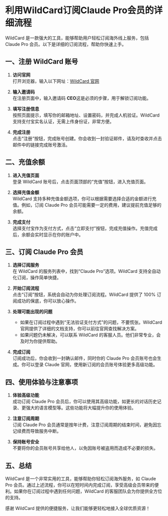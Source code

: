 # 利用WildCard订阅Claude Pro会员的详细流程

WildCard 是一款强大的工具，能够帮助用户轻松订阅海外线上服务，包括 Claude Pro 会员。以下是详细的订阅流程，帮助你快速上手。

## 一、注册 WildCard 账号

1. **访问官网**  
   打开浏览器，输入以下网址：[WildCard 官网](https://yeka.ai/i/CEO)

2. **输入邀请码**  
   在注册页面中，输入邀请码 **CEO**这是必须的步骤，用于解锁订阅功能。

3. **填写注册信息**  
   按照页面提示，填写你的邮箱地址、设置密码，并完成人机验证。WildCard 支持支付宝实名认证，无需上传身份证，非常方便。

4. **完成注册**  
   点击“注册”按钮，完成账号创建。你会收到一封验证邮件，请及时查收并点击邮件中的链接完成账号激活。

## 二、充值余额

1. **进入充值页面**  
   登录 WildCard 账号后，点击页面顶部的“充值”按钮，进入充值页面。

2. **选择充值金额**  
   WildCard 支持多种充值金额选项，你可以根据需要选择合适的金额进行充值。例如，订阅 Claude Pro 会员可能需要一定的费用，建议提前充值足够的余额。

3. **完成支付**  
   选择支付宝作为支付方式，点击“立即支付”按钮，完成充值操作。充值完成后，余额会实时显示在你的账户中。

## 三、订阅 Claude Pro 会员

1. **选择订阅服务**  
   在 WildCard 的服务列表中，找到“Claude Pro”选项。WildCard 支持全自动化订阅，操作简单快捷。

2. **开始订阅流程**  
   点击“订阅”按钮，系统会自动为你处理订阅流程。WildCard 提供了 100% 订阅成功的保底，你可以放心操作。

3. **处理可能出现的问题**  
   - 如果在订阅过程中遇到“无法验证支付方式”的问题，不要慌张。WildCard 官网提供了详细的文档支持，你可以前往官网查找解决方案。
   - 如果问题仍未解决，可以联系 WildCard 的客服人员。他们非常专业，会及时为你提供帮助。

4. **完成订阅**  
   订阅成功后，你会收到一封确认邮件，同时你的 Claude Pro 会员账号也会生成。你可以登录 Claude 官网，使用新订阅的会员账号体验更多高级功能。

## 四、使用体验与注意事项

1. **体验高级功能**  
   成功订阅 Claude Pro 会员后，你可以使用其高级功能，如更长的对话历史记录、更强大的语言模型等。这些功能将大幅提升你的使用体验。

2. **注意订阅周期**  
   订阅 Claude Pro 会员通常是按年计费，注意订阅周期的结束时间，避免因忘记续费而导致服务中断。

3. **保持账号安全**  
   不要将你的会员账号共享给他人，以免因账号被盗用而造成不必要的损失。

## 五、总结

WildCard 是一个非常实用的工具，能够帮助你轻松订阅海外服务，如 Claude Pro 会员。通过上述流程，你可以在短时间内完成订阅，享受高级会员带来的便利。如果你在订阅过程中遇到任何问题，WildCard 的客服团队会为你提供全方位的支持。

感谢 WildCard 提供的便捷服务，让我们能够更轻松地接入全球优质资源！
